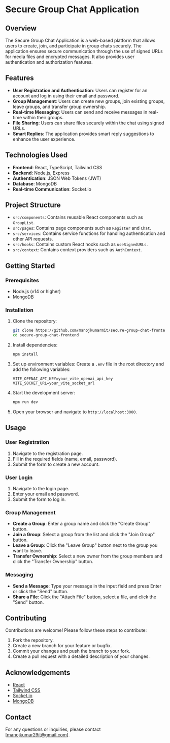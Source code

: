 # Secure Group Chat Application

## Overview

The Secure Group Chat Application is a web-based platform that allows users to create, join, and participate in group chats securely. The application ensures secure communication through the use of signed URLs for media files and encrypted messages. It also provides user authentication and authorization features.

## Features

- **User Registration and Authentication**: Users can register for an account and log in using their email and password.
- **Group Management**: Users can create new groups, join existing groups, leave groups, and transfer group ownership.
- **Real-time Messaging**: Users can send and receive messages in real-time within their groups.
- **File Sharing**: Users can share files securely within the chat using signed URLs.
- **Smart Replies**: The application provides smart reply suggestions to enhance the user experience.

## Technologies Used

- **Frontend**: React, TypeScript, Tailwind CSS
- **Backend**: Node.js, Express
- **Authentication**: JSON Web Tokens (JWT)
- **Database**: MongoDB
- **Real-time Communication**: Socket.io

## Project Structure

- `src/components`: Contains reusable React components such as `GroupList`.
- `src/pages`: Contains page components such as `Register` and `Chat`.
- `src/services`: Contains service functions for handling authentication and other API requests.
- `src/hooks`: Contains custom React hooks such as `useSignedURLs`.
- `src/context`: Contains context providers such as `AuthContext`.

## Getting Started

### Prerequisites

- Node.js (v14 or higher)
- MongoDB

### Installation

1. Clone the repository:
   ```sh
   git clone https://github.com/manojkumarmit/secure-group-chat-frontend.git
   cd secure-group-chat-frontend
   ```

2. Install dependencies:
   ```sh
   npm install
   ```

3. Set up environment variables:
   Create a `.env` file in the root directory and add the following variables:
   ```env
   VITE_OPENAI_API_KEY=your_vite_openai_api_key
   VITE_SOCKET_URL=your_vite_socket_url
   ```

4. Start the development server:
   ```sh
   npm run dev
   ```

5. Open your browser and navigate to `http://localhost:3000`.

## Usage

### User Registration

1. Navigate to the registration page.
2. Fill in the required fields (name, email, password).
3. Submit the form to create a new account.

### User Login

1. Navigate to the login page.
2. Enter your email and password.
3. Submit the form to log in.

### Group Management

- **Create a Group**: Enter a group name and click the "Create Group" button.
- **Join a Group**: Select a group from the list and click the "Join Group" button.
- **Leave a Group**: Click the "Leave Group" button next to the group you want to leave.
- **Transfer Ownership**: Select a new owner from the group members and click the "Transfer Ownership" button.

### Messaging

- **Send a Message**: Type your message in the input field and press Enter or click the "Send" button.
- **Share a File**: Click the "Attach File" button, select a file, and click the "Send" button.

## Contributing

Contributions are welcome! Please follow these steps to contribute:

1. Fork the repository.
2. Create a new branch for your feature or bugfix.
3. Commit your changes and push the branch to your fork.
4. Create a pull request with a detailed description of your changes.

## Acknowledgements

- [React](https://reactjs.org/)
- [Tailwind CSS](https://tailwindcss.com/)
- [Socket.io](https://socket.io/)
- [MongoDB](https://www.mongodb.com/)

## Contact

For any questions or inquiries, please contact [manojkumar29it@gmail.com].
